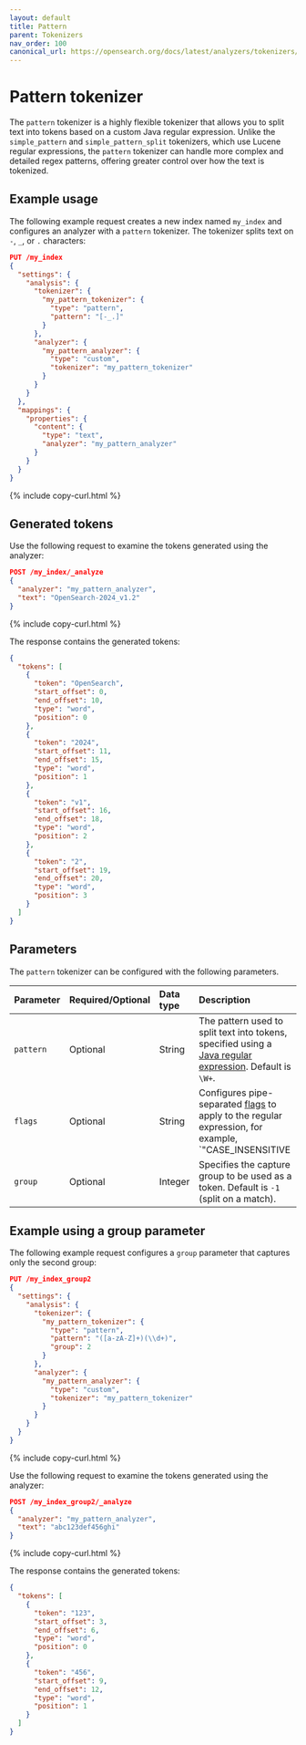 ```yaml
---
layout: default
title: Pattern
parent: Tokenizers
nav_order: 100
canonical_url: https://opensearch.org/docs/latest/analyzers/tokenizers/pattern/
---
```


# Pattern tokenizer

The `pattern` tokenizer is a highly flexible tokenizer that allows you to split text into tokens based on a custom Java regular expression. Unlike the `simple_pattern` and `simple_pattern_split` tokenizers, which use Lucene regular expressions, the `pattern` tokenizer can handle more complex and detailed regex patterns, offering greater control over how the text is tokenized.

## Example usage

The following example request creates a new index named `my_index` and configures an analyzer with a `pattern` tokenizer. The tokenizer splits text on `-`, `_`, or `.` characters:

```json
PUT /my_index
{
  "settings": {
    "analysis": {
      "tokenizer": {
        "my_pattern_tokenizer": {
          "type": "pattern",
          "pattern": "[-_.]"
        }
      },
      "analyzer": {
        "my_pattern_analyzer": {
          "type": "custom",
          "tokenizer": "my_pattern_tokenizer"
        }
      }
    }
  },
  "mappings": {
    "properties": {
      "content": {
        "type": "text",
        "analyzer": "my_pattern_analyzer"
      }
    }
  }
}
```
{% include copy-curl.html %}

## Generated tokens

Use the following request to examine the tokens generated using the analyzer:

```json
POST /my_index/_analyze
{
  "analyzer": "my_pattern_analyzer",
  "text": "OpenSearch-2024_v1.2"
}
```
{% include copy-curl.html %}

The response contains the generated tokens:

```json
{
  "tokens": [
    {
      "token": "OpenSearch",
      "start_offset": 0,
      "end_offset": 10,
      "type": "word",
      "position": 0
    },
    {
      "token": "2024",
      "start_offset": 11,
      "end_offset": 15,
      "type": "word",
      "position": 1
    },
    {
      "token": "v1",
      "start_offset": 16,
      "end_offset": 18,
      "type": "word",
      "position": 2
    },
    {
      "token": "2",
      "start_offset": 19,
      "end_offset": 20,
      "type": "word",
      "position": 3
    }
  ]
}
```

## Parameters

The `pattern` tokenizer can be configured with the following parameters.

Parameter | Required/Optional | Data type | Description
:--- | :--- | :--- | :--- 
`pattern` | Optional | String | The pattern used to split text into tokens, specified using a [Java regular expression](https://docs.oracle.com/javase/8/docs/api/java/util/regex/Pattern.html). Default is `\W+`.
`flags` | Optional | String | Configures pipe-separated [flags](https://docs.oracle.com/javase/8/docs/api/java/util/regex/Pattern.html#field.summary) to apply to the regular expression, for example, `"CASE_INSENSITIVE|MULTILINE|DOTALL"`. 
`group` | Optional | Integer | Specifies the capture group to be used as a token. Default is `-1` (split on a match).

## Example using a group parameter

The following example request configures a `group` parameter that captures only the second group:

```json
PUT /my_index_group2
{
  "settings": {
    "analysis": {
      "tokenizer": {
        "my_pattern_tokenizer": {
          "type": "pattern",
          "pattern": "([a-zA-Z]+)(\\d+)",
          "group": 2
        }
      },
      "analyzer": {
        "my_pattern_analyzer": {
          "type": "custom",
          "tokenizer": "my_pattern_tokenizer"
        }
      }
    }
  }
}
```
{% include copy-curl.html %}

Use the following request to examine the tokens generated using the analyzer:

```json
POST /my_index_group2/_analyze
{
  "analyzer": "my_pattern_analyzer",
  "text": "abc123def456ghi"
}
```
{% include copy-curl.html %}

The response contains the generated tokens:

```json
{
  "tokens": [
    {
      "token": "123",
      "start_offset": 3,
      "end_offset": 6,
      "type": "word",
      "position": 0
    },
    {
      "token": "456",
      "start_offset": 9,
      "end_offset": 12,
      "type": "word",
      "position": 1
    }
  ]
}
```